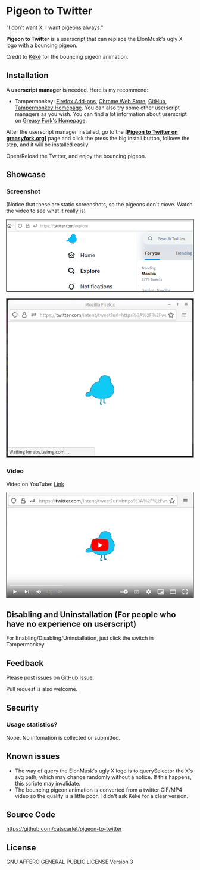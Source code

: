 # Pigeon to Twitter

"I don’t want X, I want pigeons always."

**Pigeon to Twitter** is a userscript that can replace the ElonMusk's ugly X logo with a bouncing pigeon.

Credit to [Kéké](https://twitter.com/Kekeflipnote) for the bouncing pigeon animation.

## Installation

A **userscript manager** is needed. Here is my recommend:

-   Tampermonkey: [Firefox Add-ons](https://addons.mozilla.org/en-US/firefox/addon/tampermonkey/), [Chrome Web Store](https://chrome.google.com/webstore/detail/dhdgffkkebhmkfjojejmpbldmpobfkfo), [GitHub](https://github.com/Tampermonkey/tampermonkey), [Tampermonkey Homepage](https://www.tampermonkey.net/). You can also try some other userscript managers as you wish. You can find a lot information about userscript on [Greasy Fork's Homepage](https://greasyfork.org/).

After the userscript manager installed, go to the **[\[Pigeon to Twitter on greasyfork.org\]](https://greasyfork.org/scripts/471889-pigeon-to-twitter)** page and click the press the big install button, folloew the step, and it will be installed easily.

Open/Reload the Twitter, and enjoy the bouncing pigeon.

## Showcase

### Screenshot

(Notice that these are static screenshots, so the pigeons don't move. Watch the video to see what it really is)

![screenshot-explore](./screenshot/screenshot-explore.png)

![screenshot-new-window-sharing](./screenshot/screenshot-new-window-sharing.png)

### Video

Video on YouTube: [Link](https://www.youtube.com/watch?v=on7PqWpgO8E)

[![screenshot-youtube](./screenshot/screenshot-youtube.png)](http://www.youtube.com/watch?v=on7PqWpgO8E)

## Disabling and Uninstallation (For people who have no experience on userscript)

For Enabling/Disabling/Uninstallation, just click the switch in Tampermonkey.

## Feedback

Please post issues on [GitHub Issue](https://github.com/catscarlet/pigeon-to-twitter/issues).

Pull request is also welcome.

## Security

### Usage statistics?

Nope. No infomation is collected or submitted.

## Known issues

-   The way of query the ElonMusk's ugly X logo is to querySelector the X's svg path, which may change randomly without a notice. If this happens, this scripte may invalidate.
-   The bouncing pigeon animation is converted from a twitter GIF/MP4 video so the quality is a little poor. I didn't ask Kéké for a clear version.

## Source Code

<https://github.com/catscarlet/pigeon-to-twitter>

## License

GNU AFFERO GENERAL PUBLIC LICENSE Version 3
